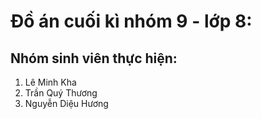 ﻿# Đồ án cuối kì nhóm 9 - lớp 8:
## Nhóm sinh viên thực hiện:
1. Lê Minh Kha
2. Trần Quý Thương
3. Nguyễn Diệu Hương
